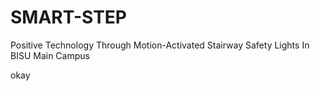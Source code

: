 # SMART-STEP
Positive Technology Through Motion-Activated Stairway Safety Lights In BISU Main Campus

okay
